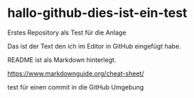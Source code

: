# hallo-github-dies-ist-ein-test
Erstes Repository als Test für die Anlage

Das ist der Text den ich im Editor in GitHub eingefügt habe.

README ist als Markdown hinterlegt. 

https://www.markdownguide.org/cheat-sheet/

test für einen commit in die GitHub Umgebung
